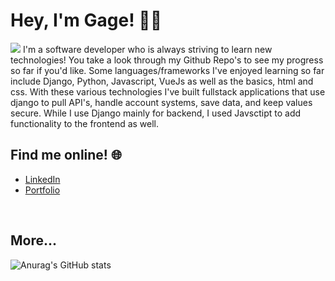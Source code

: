 # Hey, I'm Gage! :technologist:
<img src="https://gagelieble.com/static/portfolio_app/githubfiles/GithubCoverwhite.svg">
I'm a software developer who is always striving to learn new technologies! You take a look through my Github Repo's to see my progress so far if you'd like. Some languages/frameworks I've enjoyed learning so far include Django, Python, Javascript, VueJs as well as the basics, html and css. With these various technologies I've built fullstack applications that use django to pull API's, handle account systems, save data, and keep values secure. While I use Django mainly for backend, I used Javsctipt to add functionality to the frontend as well.

## Find me online! :globe_with_meridians:
 - [LinkedIn](https://www.linkedin.com/in/gage-lieble/)
 - [Portfolio](https://www.gagelieble.com/)



<br>

## More...
![Anurag's GitHub stats](https://github-readme-stats.vercel.app/api?username=Gage-Lieble&theme=vue&show_icons=true)

